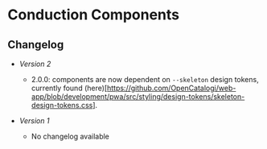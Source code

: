 # Conduction Components

## Changelog

- _Version 2_

  - 2.0.0: components are now dependent on `--skeleton` design tokens, currently found (here)[https://github.com/OpenCatalogi/web-app/blob/development/pwa/src/styling/design-tokens/skeleton-design-tokens.css].

- _Version 1_

  - No changelog available
